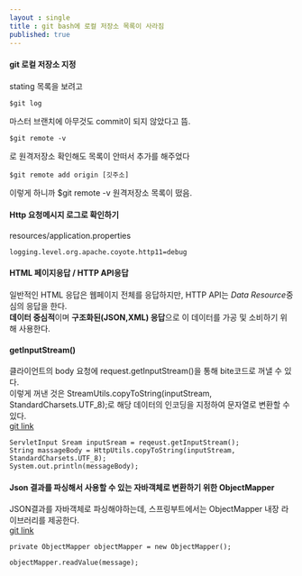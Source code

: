 ```yaml
---
layout : single
title : git bash에 로컬 저장소 목록이 사라짐
published: true
---
```

#### git 로컬 저장소 지정  
stating 목록을 보려고  
```
$git log
```
마스터 브랜치에 아무것도 commit이 되지 않았다고 뜸.  
```
$git remote -v
```
로 원격저장소 확인해도 목록이 안떠서 추가를 해주었다  
```
$git remote add origin [깃주소]
```
이렇게 하니까 $git remote -v 원격저장소 목록이 떴음.

#### Http 요청메시지 로그로 확인하기  
resources/application.properties
```
logging.level.org.apache.coyote.http11=debug
```

#### HTML 페이지응답 / HTTP API응답  
일반적인 HTML 응답은 웹페이지 전체를 응답하지만, HTTP API는 <em>Data Resource</em>중심의 응답을 한다.  
<strong>데이터 중심적</strong>이며 <strong>구조화된(JSON,XML) 응답</strong>으로 이 데이터를 가공 및 소비하기 위해 사용한다.

#### getInputStream()  
클라이언트의 body 요청에 request.getInputStream()을 통해 bite코드로 꺼낼 수 있다.  
이렇게 꺼낸 것은 StreamUtils.copyToString(inputStream, StandardCharsets.UTF_8);로 해당 데이터의 인코딩을 지정하여 문자열로 변환할 수 있다.  
<a href="https://github.com/psyduckku/studyMemory/commit/1271edea25885029bbffff756254f108b5eec164" target="_blank">git link</a>

```
ServletInput Sream inputSream = reqeust.getInputStream();
String massageBody = HttpUtils.copyToString(inputStream, StandardCharsets.UTF_8);
System.out.println(messageBody);
```

#### Json 결과를 파싱해서 사용할 수 있는 자바객체로 변환하기 위한 ObjectMapper  
JSON결과를 자바객체로 파싱해야하는데, 스프링부트에서는 ObjectMapper 내장 라이브러리를 제공한다.  
<a href="https://github.com/psyduckku/studyMemory/commit/b7760b486478923e8e7b40139ecac26c184f7686" target="_blank">git link</a>
```
private ObjectMapper objectMapper = new ObjectMapper();

objectMapper.readValue(message);
```

